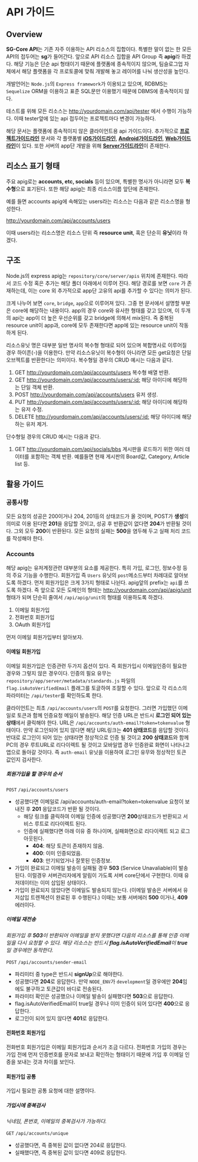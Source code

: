 # API 가이드
<!--![sg-core api](http://)-->


## Overview
**SG-Core API**는 기존 자주 이용하는 API 리소스의 집합이다. 특별한 말이 없는 한 모든 API의 접두어는 **sg**가 들어간다. 앞으로 API 리소스 집합을 API Group 즉 **apig**라 하겠다.
해당 기능은 단순 api 형태이기 때문에 플랫폼에 종속적이지 않으며, 팀슬로그업 자체에서 해당 플랫폼을 각 프로토콜에 맞춰 개발해 놓고 레이어를 나눠 생산성을 높인다.

개발언어는 `Node.js`의 `Express framework`가 이용되고 있으며, RDBMS는 `Sequelize` ORM을 이용하고 표준 SQL문만 이용했기 때문에 DBMS에 종속적이지 않다. 

테스트를 위해 모든 리소스는 <http://yourdomain.com/api/tester> 에서 수행이 가능하다. 이때 tester앞에 있는 api 접두어는 프로젝트마다 변경이 가능하다.

해당 문서는 플랫폼에 종속적이지 않은 클라이언트용 api 가이드이다. 추가적으로 [**프로젝트가이드라인**](http://naver.com) 문서와 각 플랫폼별 [**iOS가이드라인**](), [**Android가이드라인**](), [**Web가이드라인**]()이 있다. 또한 서버의 app단 개발을 위해 [**Server가이드라인**]()이 존재한다. 


## 리소스 표기 형태
주요 apig로는 **accounts, etc, socials** 등이 있으며, 특별한 명사가 아니라면 모두 **복수형**으로 표기된다. 또한 해당 apig는 최종 리소스이름 앞단에 존재한다. 

예를 들면 accounts apig에 속해있는 users라는 리소스는 다음과 같은 리소스명을 형성한다. 

<http://yourdomain.com/api/accounts/users>

이때 users라는 리소스명은 리소스 단위 즉 **resource unit**, 혹은 단순히 **유닛**이라 하겠다.


## 구조
Node.js의 express apig는 `repository/core/server/apis` 위치에 존재한다. 따라서 코드 수정 혹은 추가는 해당 폴더 아래에서 이루어 진다. 해당 경로를 보면 `core` 가 존재하는데, 이는 core 외 추가적으로 app단 고유의 api를 추가할 수 있다는 의미가 된다.

크게 나누어 보면 `core`, `bridge`, `app`으로 이루어져 있다. 그중 현 문서에서 설명할 부분은 core에 해당하는 내용이다. app의 경우 core와 유사한 형태를 갖고 있으며, 이 두개의 api는 app이 더 높은 우선순위를 갖고 bridge에 의해서 mix된다. 즉 중복된 resource unit이 app과, core에 모두 존재한다면 app에 있는 resource unit이 작동하게 된다.

리소스유닛 명은 대부분 일반 명사의 복수형 형태로 되어 있으며 복합명사로 이루어질 경우 하이픈(-)을 이용한다. 만약 리소스유닛이 복수형이 아니라면 모든 get요청은 단일 오브젝트를 반환한다는 의미이다. 복수형일 경우의 CRUD 예시는 다음과 같다.

1. GET <http://yourdomain.com/api/accounts/users> 복수형 배열 반환.
2. GET <http://yourdomain.com/api/accounts/users/:id:> 해당 아이디에 해당하는 단일 객체 반환.
3. POST <http://yourdomain.com/api/accounts/users> 유저 생성.
4. PUT <http://yourdomain.com/api/accounts/users/:id:> 해당 아이디에 해당하는 유저 수정.
5. DELETE <http://yourdomain.com/api/accounts/users/:id:> 해당 아이디에 해당하는 유저 제거.

단수형일 경우의 CRUD 예시는 다음과 같다.

1. GET <http://yourdomain.com/api/socials/bbs> 게시판을 로드하기 위한 여러 데이터를 포함하는 객체 반환. 예를들면 현재 게시판의 Board값, Category, Article list 등.



## 활용 가이드
### 공통사항
모든 요청의 성공은 200이거나 204, 201등의 상태코드가 올 것이며, POST가 **생성**의 의미로 이용 된다면 **201**을 응답할 것이고, 성공 후 반환값이 없다면 **204**가 반환될 것이다. 그외 모두 **200**이 반환된다. 모든 요청의 실패는 **500**을 염두해 두고 실패 처리 코드를 작성해야 한다.

### Accounts
해당 apig는 유저계정관련 대부분의 요소를 제공한다. 특히 가입, 로그인, 정보수정 등의 주요 기능을 수행한다. 회원가입 즉 `Users` 유닛의 `post`메소드부터 차례대로 알아보도록 하겠다.
먼저 회원가입은 크게 3가지 형태로 나뉜다. apig앞의 prefix는 `api`를 쓰도록 하겠다. 즉 앞으로 모든 도메인의 형태는 <http://yourdomain.com/api/apig/unit> 형태가 되며 단순히 줄여서 `/api/apig/unit`의 형태를 이용하도록 하겠다.

1. 이메일 회원가입
2. 전화번호 회원가입
3. OAuth 회원가입

먼저 이메일 회원가입부터 알아보자.

#### 이메일 회원가입
이메일 회원가입은 인증관련 두가지 옵션이 있다. 즉 회원가입시 이메일인증이 필요한 경우와 그렇지 않은 경우이다. 인증의 필요 유무는 `repository/app/server/metadata/standards.js` 파일의 `flag.isAutoVerifiedEmail` 플래그를 토글하여 조절할 수 있다. 앞으로 각 리소스의 파라미터는 `/api/tester`를 확인하도록 한다.

클라이언트는 최초 `/api/accounts/users`의 `POST`를 요청한다. 그러면 가입했던 이메일로 토큰과 함께 인증요청 메일이 발송된다. 해당 인증 URL은 반드시 **로그인 되어 있는 상태**에서 클릭해야 한다. URL은 `/api/accounts/auth-email?token=tokenvalue` 형태이다. 만약 로그인되어 있지 않다면 해당 URL링크는 **401 상태코드**를 응답할 것이다. 반대로 로그인이 되어 있는 상태라면 정상적으로 인증 될 것이고 **200 상태코드**와 함께 PC의 경우 루트URL로 리다이렉트 될 것이고 모바일앱 경우 인증완료 화면이 나타나고 앱으로 돌아갈 것이다. 즉 `auth-email` 유닛을 이용하여 로그인 유무와 정상적인 토큰 값인지 검사한다.

##### 회원가입을 할 경우의 순서

`POST` `/api/accounts/users`

* 성공했다면 이메일로 /api/accounts/auth-email?token=tokenvalue 요청이 보내진 후 **201** 응답코드가 반환 될 것이다.
  * 해당 링크를 클릭하여 이메일 인증에 성공했다면 **200**상태코드가 반환되고 서비스 루트로 리다이렉트 된다.
  * 인증에 실패했다면 아래 이유 중 하나이며, 실패화면으로 리다이렉트 되고 로그아웃된다.
    * **404**: 해당 토큰이 존재하지 않음.
    * **400**: 이미 인증되었음.
    * **403**: 만기되었거나 잘못된 인증정보.
* 가입이 완료되고 이메일 발송이 실패될 경우 **503** (Service Unavaliable)이 발송된다. 이럴경우 서버관리자에게 알림이 가도록 서버 core단에서 구현한다. 이때 유저데이터는 이미 삽입된 상태이다.
* 가입이 완료되지 않았다면 이메일도 발송되지 않는다. (이메일 발송은 서버에서 유저삽입 트렌젝션이 완료된 후 수행된다.) 이때는 보통 서버에러 **500** 이거나, **409** 에러이다.


##### 이메일 재전송

*회원가입 후 **503**이 반환되어 이메일을 받지 못했다면 다음의 리소스를 통해 인증 이메일을 다시 요청할 수 있다. 해당 리소스는 반드시 **flag.isAutoVerifiedEmail**이 **true**일 경우에만 동작한다.*

`POST` `/api/accounts/sender-email`

* 파리미터 중 type은 반드시 **signUp**으로 해야한다.
* 성공했다면 **204**로 응답한다. 만약 `NODE_ENV`가 `development`일 경우에만 **204**임에도 불구하고 토큰값이 바디로 전송된다.
* 파라미터 확인은 성공했으나 이메일 발송이 실패했다면 **503**으로 응답한다.
* flag.isAutoVerifiedEmail이 true일 경우나 이미 인증이 되어 있다면 **400**으로 응답한다.
* 로그인이 되어 있지 않다면 **401**로 응답한다.

#### 전화번호 회원가입

전화번호 회원가입은 이메일 회원가입과 순서가 조금 다르다. 전화번호 가입의 경우는 가입 전에 먼저 인증번호를 문자로 보내고 확인하는 형태이기 때문에 가입 후 이메일 인증을 보내는 것과 차이를 보인다.

#### 회원가입 공통

가입시 필요한 공통 요청에 대한 설명이다.

##### 가입시에 중복검사

*닉네임, 폰번호, 이메일의 중복검사가 가능하다.*

`GET` `/api/accounts/unique`

* 성공했다면, 즉 중복된 값이 없다면 204로 응답한다.
* 실패했다면, 즉 중복된 값이 있다면 409로 응답한다.

  
 
 
	






